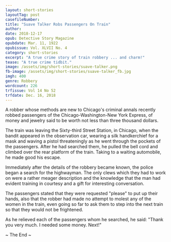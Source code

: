 ```yaml
---
layout: short-stories
layoutTag: post
casefileNumber: 
title: "Suave Talker Robs Passengers On Train"
author: 
date: 2018-12-17
opub: Detective Story Magazine 
opubdate: Mar. 11, 1922
opubissue: Vol. XLVII No. 4
category: short-stories
excerpt: "A true crime story of train robbery ... and charm!"
tease: "A true crime tidbit."
image: /assets/img/short-stories/suave-talker.png
fb-image: /assets/img/short-stories/suave-talker_fb.jpg
imgh: 400
genre: Robbery 
wordcount: 226 
trfissue: Vol 14 No 52
trfdate: Dec. 16, 2018
---
```


A robber whose methods are new to Chicago's criminal annals recently robbed passengers of the Chicago-Washington-New York Express, of money and jewelry said to be worth not less than three thousand dollars.

The train was leaving the Sixty-third Street Station, in Chicago, when the bandit appeared in the observation car, wearing a silk handkerchief for a mask and waving a pistol threateningly as he went through the pockets of the passengers. After he had searched them, he pulled the bell cord and climbed over the rear platform of the train. Taking to a waiting automobile, he made good his escape.

Immediately after the details of the robbery became known, the police began a search for the highwayman. The only clews which they had to work on were a rather meager description and the knowledge that the man had evident training in courtesy and a gift for interesting conversation.

The passengers stated that they were requested "please" to put up their hands, also that the robber had made no attempt to molest any of the women in the train, even going so far to ask them to step into the next train so that they would not be frightened.

As he relieved each of the passengers whom he searched, he said: "Thank you very much. I needed some money. Next!"

<p id="theend">~ The End ~</p>
